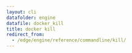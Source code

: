 ```yaml
---
layout: cli
datafolder: engine
datafile: docker_kill
title: docker kill
redirect_from:
  - /edge/engine/reference/commandline/kill/
---
```

